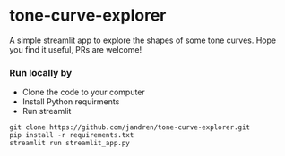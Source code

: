 # tone-curve-explorer
A simple streamlit app to explore the shapes of some tone curves.
Hope you find it useful, PRs are welcome!

### Run locally by
* Clone the code to your computer
* Install Python requirments
* Run streamlit

```
git clone https://github.com/jandren/tone-curve-explorer.git
pip install -r requirements.txt
streamlit run streamlit_app.py
```
